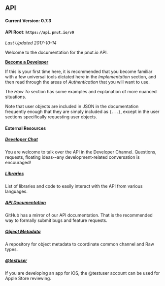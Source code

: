## API

#### Current Version: 0.7.3
#### API Root: `https://api.pnut.io/v0`

*Last Updated 2017-10-14*

Welcome to the documentation for the pnut.io API.

__[Become a Developer](https://pnut.io/dev)__

If this is your first time here, it is recommended that you become familiar with a few universal tools dictated here in the *Implementation* section, and then read through the areas of *Authentication* that you will want to use.

The *How To* section has some examples and explanation of more nuanced situations.

Note that user objects are included in JSON in the documentation frequently enough that they are simply included as `{...}`, except in the user sections specifically requesting user objects.



#### External Resources

##### [Developer Chat](https://patter.chat/room/18)

You are welcome to talk over the API in the Developer Channel. Questions, requests, floating ideas--any development-related conversation is encouraged!


##### [Libraries](libraries)

List of libraries and code to easily interact with the API from various languages.


##### [API Documentation](https://github.com/pnut-api/api-spec)

GitHub has a mirror of our API documentation. That is the recommended way to formally submit bugs and feature requests.


##### [Object Metadata](https://github.com/pnut-api/object-metadata)

A repository for object metadata to coordinate common channel and Raw types.


##### [@testuser](https://pnut.io/docs/dev_resources/testuser)

If you are developing an app for iOS, the @testuser account can be used for Apple Store reviewing.